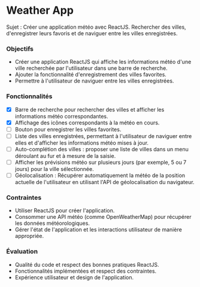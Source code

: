 # Weather App

Sujet : Créer une application météo avec ReactJS. Rechercher des villes, d'enregistrer leurs favoris et de naviguer entre les villes enregistrées.

### Objectifs

- Créer une application ReactJS qui affiche les informations météo d'une ville recherchée par l'utilisateur dans une barre de recherche.
- Ajouter la fonctionnalité d'enregistrement des villes favorites.
- Permettre à l'utilisateur de naviguer entre les villes enregistrées.

### Fonctionnalités

- [x] Barre de recherche pour rechercher des villes et afficher les informations météo correspondantes.
- [x] Affichage des icônes correspondants à la météo en cours.
- [ ] Bouton pour enregistrer les villes favorites.
- [ ] Liste des villes enregistrées, permettant à l'utilisateur de naviguer entre elles et d'afficher les informations météo mises à jour.
- [ ] Auto-complétion des villes : proposer une liste de villes dans un menu déroulant au fur et à mesure de la saisie.
- [ ] Afficher les prévisions météo sur plusieurs jours (par exemple, 5 ou 7 jours) pour la ville sélectionnée.
- [ ] Géolocalisation : Récupérer automatiquement la météo de la position actuelle de l'utilisateur en utilisant l'API de géolocalisation du navigateur.

### Contraintes

- Utiliser ReactJS pour créer l'application.
- Consommer une API météo (comme OpenWeatherMap) pour récupérer les données météorologiques.
- Gérer l'état de l'application et les interactions utilisateur de manière appropriée.

### Évaluation

- Qualité du code et respect des bonnes pratiques ReactJS.
- Fonctionnalités implémentées et respect des contraintes.
- Expérience utilisateur et design de l'application.
